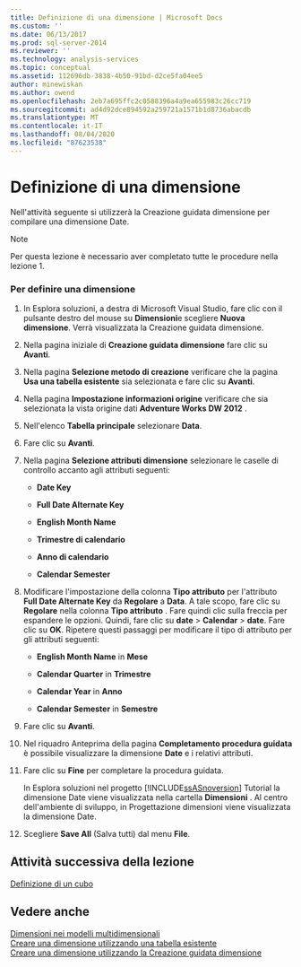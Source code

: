 ```yaml
---
title: Definizione di una dimensione | Microsoft Docs
ms.custom: ''
ms.date: 06/13/2017
ms.prod: sql-server-2014
ms.reviewer: ''
ms.technology: analysis-services
ms.topic: conceptual
ms.assetid: 112696db-3838-4b50-91bd-d2ce5fa04ee5
author: minewiskan
ms.author: owend
ms.openlocfilehash: 2eb7a695ffc2c0588396a4a9ea655983c26cc719
ms.sourcegitcommit: ad4d92dce894592a259721a1571b1d8736abacdb
ms.translationtype: MT
ms.contentlocale: it-IT
ms.lasthandoff: 08/04/2020
ms.locfileid: "87623538"
---
```

# <a name="defining-a-dimension"></a>Definizione di una dimensione
  Nell'attività seguente si utilizzerà la Creazione guidata dimensione per compilare una dimensione Date.  
  
> [!NOTE]  
>  Per questa lezione è necessario aver completato tutte le procedure nella lezione 1.  
  
### <a name="to-define-a-dimension"></a>Per definire una dimensione  
  
1.  In Esplora soluzioni, a destra di Microsoft Visual Studio, fare clic con il pulsante destro del mouse su **Dimensioni**e scegliere **Nuova dimensione**. Verrà visualizzata la Creazione guidata dimensione.  
  
2.  Nella pagina iniziale di **Creazione guidata dimensione** fare clic su **Avanti**.  
  
3.  Nella pagina **Selezione metodo di creazione** verificare che la pagina **Usa una tabella esistente** sia selezionata e fare clic su **Avanti**.  
  
4.  Nella pagina **Impostazione informazioni origine** verificare che sia selezionata la vista origine dati **Adventure Works DW 2012** .  
  
5.  Nell'elenco **Tabella principale** selezionare **Data**.  
  
6.  Fare clic su **Avanti**.  
  
7.  Nella pagina **Selezione attributi dimensione** selezionare le caselle di controllo accanto agli attributi seguenti:  
  
    -   **Date Key**  
  
    -   **Full Date Alternate Key**  
  
    -   **English Month Name**  
  
    -   **Trimestre di calendario**  
  
    -   **Anno di calendario**  
  
    -   **Calendar Semester**  
  
8.  Modificare l'impostazione della colonna **Tipo attributo** per l'attributo **Full Date Alternate Key** da **Regolare** a **Data**. A tale scopo, fare clic su **Regolare** nella colonna **Tipo attributo** . Fare quindi clic sulla freccia per espandere le opzioni. Quindi, fare clic su **date**  >  **Calendar**  >  **date**. Fare clic su **OK**. Ripetere questi passaggi per modificare il tipo di attributo per gli attributi seguenti:  
  
    -   **English Month Name** in **Mese**  
  
    -   **Calendar Quarter** in **Trimestre**  
  
    -   **Calendar Year** in **Anno**  
  
    -   **Calendar Semester** in **Semestre**  
  
9. Fare clic su **Avanti**.  
  
10. Nel riquadro Anteprima della pagina **Completamento procedura guidata** è possibile visualizzare la dimensione **Date** e i relativi attributi.  
  
11. Fare clic su **Fine** per completare la procedura guidata.  
  
     In Esplora soluzioni nel progetto [!INCLUDE[ssASnoversion](../includes/ssasnoversion-md.md)] Tutorial la dimensione Date viene visualizzata nella cartella **Dimensioni** . Al centro dell'ambiente di sviluppo, in Progettazione dimensioni viene visualizzata la dimensione Date.  
  
12. Scegliere **Save All** (Salva tutti) dal menu **File**.  
  
## <a name="next-task-in-lesson"></a>Attività successiva della lezione  
 [Definizione di un cubo](lesson-2-2-defining-a-cube.md)  
  
## <a name="see-also"></a>Vedere anche  
 [Dimensioni nei modelli multidimensionali](multidimensional-models/dimensions-in-multidimensional-models.md)   
 [Creare una dimensione utilizzando una tabella esistente](multidimensional-models/create-a-dimension-by-using-an-existing-table.md)   
 [Creare una dimensione utilizzando la Creazione guidata dimensione](multidimensional-models/create-a-dimension-using-the-dimension-wizard.md)  
  
  
